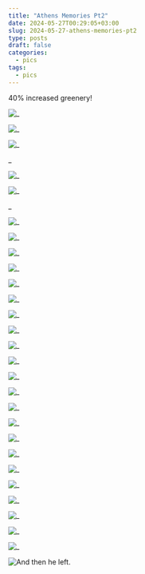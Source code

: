 ```yaml
---
title: "Athens Memories Pt2"
date: 2024-05-27T00:29:05+03:00
slug: 2024-05-27-athens-memories-pt2
type: posts
draft: false
categories:
  - pics
tags:
  - pics
---
```


  40% increased greenery!

  ![_](/images/Athens-memories-pt2/05-09-1.jpg)

  ![_](/images/Athens-memories-pt2/05-09-2.jpg)

  ![_](/images/Athens-memories-pt2/05-09-3.jpg)

  _

  ![_](/images/Athens-memories-pt2/05-11-1.jpg)

  ![_](/images/Athens-memories-pt2/05-11-3.jpg)

  _
  
  ![_](/images/Athens-memories-pt2/05-12-1.jpg)

  ![_](/images/Athens-memories-pt2/05-12-2.jpg)
  
  ![_](/images/Athens-memories-pt2/05-12-3.jpg)
  
  ![_](/images/Athens-memories-pt2/05-12-4.jpg)
  
  ![_](/images/Athens-memories-pt2/05-12-5.jpg)
  
  ![_](/images/Athens-memories-pt2/05-12-6.jpg)
  
  ![_](/images/Athens-memories-pt2/05-12-7.jpg)
  
  ![_](/images/Athens-memories-pt2/05-12-8.jpg)
  
  ![_](/images/Athens-memories-pt2/05-12-9.jpg)
  
  ![_](/images/Athens-memories-pt2/05-12-10.jpg)
  
  ![_](/images/Athens-memories-pt2/05-12-11.jpg)
  
  ![_](/images/Athens-memories-pt2/05-12-12.jpg)
  
  ![_](/images/Athens-memories-pt2/05-12-13.jpg)
  
  ![_](/images/Athens-memories-pt2/05-12-14.jpg)
  
  ![_](/images/Athens-memories-pt2/05-12-15.jpg)
  
  ![_](/images/Athens-memories-pt2/05-12-16.jpg)
  
  ![_](/images/Athens-memories-pt2/05-12-17.jpg)
  
  ![_](/images/Athens-memories-pt2/05-12-18.jpg)
  
  ![_](/images/Athens-memories-pt2/05-12-19.jpg)
  
  ![_](/images/Athens-memories-pt2/05-12-20.jpg)

  ![_](/images/Athens-memories-pt2/05-12-21.jpg)
  
  ![_](/images/Athens-memories-pt2/05-12-22.jpg)
  


  ![And then he left.]()